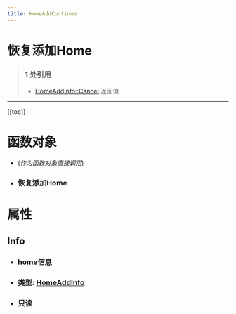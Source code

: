 ```yaml
---
title: HomeAddContinue
---
```


# 恢复添加Home

> ### 1 处引用
> - [HomeAddInfo::Cancel](../types/HomeAddInfo.md#cancel) 返回值
---

[[toc]]

# 函数对象
  - (*作为函数对象直接调用*)
  - ### 恢复添加Home
# 属性
## Info
- ### home信息
- ### 类型: [HomeAddInfo](../types/HomeAddInfo.md)
- ### 只读
